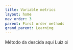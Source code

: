 ```yaml
---
title: Variable metrics
layout: home
nav_order: 3
parent: First order methods
grand_parent: Learning
---
```


<p align = "justify">
Método da descida aqui Luiz oi
</p>